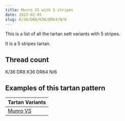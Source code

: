```yaml
---
title: Munro VS with 5 stripes
date: 2023-02-05
slug: K/36/DR8/K36/DR64/N/6
---
```

This is a list of all the tartan sett variants with 5 stripes.

It is a 5 stripes tartan.


## Thread count
K/36 DR8 K36 DR64 N/6

## Examples of this tartan pattern

| Tartan Variants |
|---------------|
| [Munro VS](/variants/k/36/dr8/k36/dr64/n/6-draa0000-k000000-naaaaaa)||

